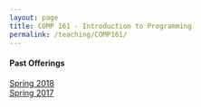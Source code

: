 ```yaml
---
layout: page
title: COMP 161 - Introduction to Programming
permalink: /teaching/COMP161/
---
```


#### Past Offerings

[Spring 2018](/teaching/COMP161/sp18/)  
[Spring 2017](/teaching/COMP161/sp17/)
